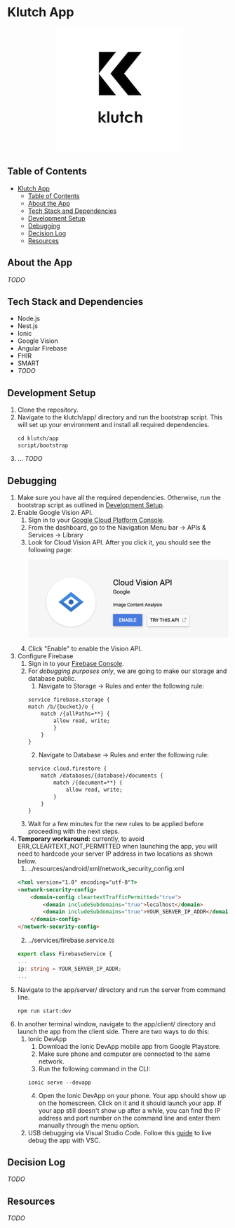 # Klutch App
<p align="center">
  <img src="../logo.png" alt="Klutch logo"/>
</p>

Table of Contents
---
- [Klutch App](#klutch-app)
  - [Table of Contents](#table-of-contents)
  - [About the App](#about-the-app)
  - [Tech Stack and Dependencies](#tech-stack-and-dependencies)
  - [Development Setup](#development-setup)
  - [Debugging](#debugging)
  - [Decision Log](#decision-log)
  - [Resources](#resources)


## About the App
*TODO*

## Tech Stack and Dependencies
- Node.js
- Nest.js
- Ionic
- Google Vision
- Angular Firebase
- FHIR
- SMART
- *TODO*

## Development Setup
1. Clone the repository.
2. Navigate to the klutch/app/ directory and run the bootstrap script. This will set up your environment and install all required dependencies.
   ```
   cd klutch/app
   script/bootstrap
   ```
3. ... *TODO*

## Debugging
1. Make sure you have all the required dependencies. Otherwise, run the bootstrap script as outlined in [Development Setup](#development-setup).
2. Enable Google Vision API.
   1. Sign in to your [Google Cloud Platform Console](https://console.cloud.google.com/).
   2. From the dashboard, go to the Navigation Menu bar &rightarrow; APIs & Services &rightarrow; Library
   3. Look for Cloud Vision API. After you click it, you should see the following page:
        <p align="left">
            <img src="./assets/enable-vision.png" width="500">
        </p>
   4. Click "Enable" to enable the Vision API.
3. Configure Firebase
   1. Sign in to your [Firebase Console](https://console.cloud.google.com/).
   2. For *debugging purposes only*, we are going to make our storage and database public.
      1. Navigate to Storage &rightarrow; Rules and enter the following rule:
        ```
        service firebase.storage {
        match /b/{bucket}/o {
            match /{allPaths=**} {
                allow read, write;
                }
            }   
        }
        ```
      2. Navigate to Database &rightarrow; Rules and enter the following rule:
        ```
        service cloud.firestore {
            match /databases/{database}/documents {
                match /{document=**} {
                    allow read, write;
                }
            }
        }
        ```
    3. Wait for a few minutes for the new rules to be applied before proceeding with the next steps.
4. **Temporary workaround:** currently, to avoid ERR_CLEARTEXT_NOT_PERMITTED when launching the app, you will need to hardcode your server IP address in two locations as shown below.
   1. ../resources/android/xml/network_security_config.xml
    ```html
    <?xml version="1.0" encoding="utf-8"?>
    <network-security-config>
        <domain-config cleartextTrafficPermitted="true">
            <domain includeSubdomains="true">localhost</domain>
            <domain includeSubdomains="true">YOUR_SERVER_IP_ADDR</domain>
        </domain-config>
    </network-security-config>

    ```
   2. ../services/firebase.service.ts
    ```typescript
    export class FirebaseService {
    ...
    ip: string = YOUR_SERVER_IP_ADDR;
    ...
    ```
5. Navigate to the app/server/ directory and run the server from command line.
   ``` 
   npm run start:dev
   ```
6. In another terminal window, navigate to the app/client/ directory and launch the app from the client side. There are two ways to do this:
   1. Ionic DevApp
      1. Download the Ionic DevApp mobile app from Google Playstore.
      2. Make sure phone and computer are connected to the same network.
      3. Run the following command in the CLI:
        ```
        ionic serve --devapp
        ```
      4. Open the Ionic DevApp on your phone. Your app should show up on the homescreen. Click on it and it should launch your app. If your app still doesn't show up after a while, you can find the IP address and port number on the command line and enter them manually through the menu option. 
   2. USB debugging via Visual Studio Code. Follow this [guide](https://geeklearning.io/live-debug-your-cordova-ionic-application-with-visual-studio-code/) to live debug the app with VSC.
   
## Decision Log
*TODO*

## Resources
*TODO*